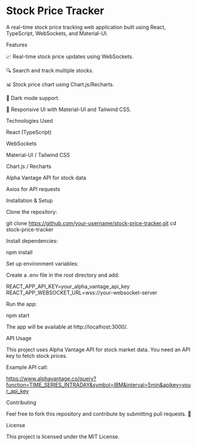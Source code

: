 # Stock Price Tracker

A real-time stock price tracking web application built using React, TypeScript, WebSockets, and Material-UI.

Features

📈 Real-time stock price updates using WebSockets.

🔍 Search and track multiple stocks.

📊 Stock price chart using Chart.js/Recharts.

🌙 Dark mode support.

🎨 Responsive UI with Material-UI and Tailwind CSS.

Technologies Used

React (TypeScript)

WebSockets

Material-UI / Tailwind CSS

Chart.js / Recharts

Alpha Vantage API for stock data

Axios for API requests

Installation & Setup

Clone the repository:

git clone https://github.com/your-username/stock-price-tracker.git
cd stock-price-tracker

Install dependencies:

npm install

Set up environment variables:

Create a .env file in the root directory and add:

REACT_APP_API_KEY=your_alpha_vantage_api_key
REACT_APP_WEBSOCKET_URL=wss://your-websocket-server

Run the app:

npm start

The app will be available at http://localhost:3000/.

API Usage

This project uses Alpha Vantage API for stock market data. You need an API key to fetch stock prices.

Example API call:

https://www.alphavantage.co/query?function=TIME_SERIES_INTRADAY&symbol=IBM&interval=5min&apikey=your_api_key

Contributing

Feel free to fork this repository and contribute by submitting pull requests. 🚀

License

This project is licensed under the MIT License.